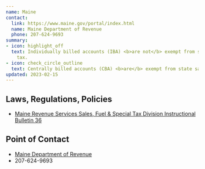 ```yaml
---
name: Maine
contact:
  link: https://www.maine.gov/portal/index.html
  name: Maine Department of Revenue
  phone: 207-624-9693
summary:
- icon: highlight_off
  text: Individually billed accounts (IBA) <b>are not</b> exempt from state sales
    tax.
- icon: check_circle_outline
  text: Centrally billed accounts (CBA) <b>are</b> exempt from state sales tax.
updated: 2023-02-15
---
```


## Laws, Regulations, Policies

* [Maine Revenue Services Sales, Fuel & Special Tax Division Instructional Bulletin 36](https://www.maine.gov/revenue/sites/maine.gov.revenue/files/inline-files/Bull3620160404.pdf)

## Point of Contact
- [Maine Department of Revenue](https://www.maine.gov/portal/index.html)
- 207-624-9693